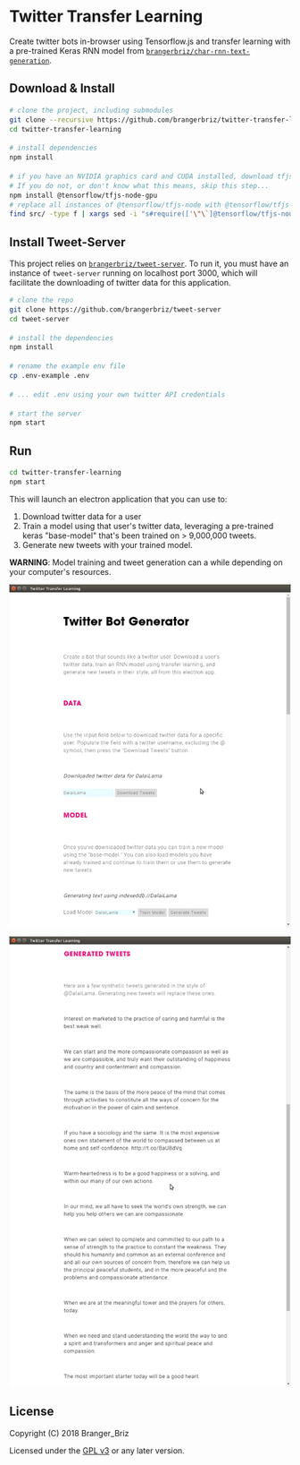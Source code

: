 # Twitter Transfer Learning

Create twitter bots in-browser using Tensorflow.js and transfer learning with a pre-trained Keras RNN model from [`brangerbriz/char-rnn-text-generation`](https://brangerbriz/char-rnn-text-generation).

## Download & Install

```bash
# clone the project, including submodules
git clone --recursive https://github.com/brangerbriz/twitter-transfer-learning
cd twitter-transfer-learning

# install dependencies
npm install

# if you have an NVIDIA graphics card and CUDA installed, download tfjs-node-gpu
# If you do not, or don't know what this means, skip this step...
npm install @tensorflow/tfjs-node-gpu
# replace all instances of @tensorflow/tfjs-node with @tensorflow/tfjs-node-gpu in src/
find src/ -type f | xargs sed -i "s#require(['\"\`]@tensorflow/tfjs-node['\"\`])#require('@tensorflow/tfjs-node-gpu')#g"
```

## Install Tweet-Server

This project relies on [`brangerbriz/tweet-server`](https://github.com/brangerbriz/tweet-server). To run it, you must have an instance of `tweet-server` running on localhost port 3000, which will facilitate the downloading of twitter data for this application.

```bash
# clone the repo
git clone https://github.com/brangerbriz/tweet-server
cd tweet-server

# install the dependencies
npm install

# rename the example env file
cp .env-example .env

# ... edit .env using your own twitter API credentials

# start the server
npm start
```

## Run

```bash
cd twitter-transfer-learning
npm start
```

This will launch an electron application that you can use to:

1) Download twitter data for a user
2) Train a model using that user's twitter data, leveraging a pre-trained keras "base-model" that's been trained on > 9,000,000 tweets.
3) Generate new tweets with your trained model.

**WARNING**: Model training and tweet generation can a while depending on your computer's resources.

![Screenshot #1](.images/screenshot-1.png)

![Screenshot #2](.images/screenshot-2.png)

## License

Copyright (C) 2018 Branger_Briz

Licensed under the [GPL v3](LICENSE) or any later version. 
